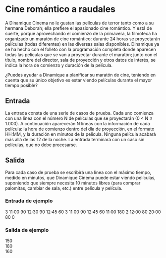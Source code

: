 # Cine romántico a raudales

A Dinamique Cinema no le gustan las películas de terror tanto como a su
hermana Deborah; ella prefiere el apasionado cine romántico. Y está de
suerte, porque aprovechando el comienzo de la primavera, la filmoteca
ha organizado un maratón de cine romántico: durante 24 horas se proyectarán películas (todas diferentes) en las diversas salas disponibles.
Dinamique ya se ha hecho con el folleto con la programación completa
donde aparecen todas las películas que se van a proyectar durante el maratón; junto con
el título, nombre del director, sala de proyección y otros datos de interés, se indica la hora
de comienzo y duración de la película.

¿Puedes ayudar a Dinamique a planificar su maratón de cine, teniendo en cuenta que su
único objetivo es estar viendo películas durante el mayor tiempo posible?

## Entrada

La entrada consta de una serie de casos de prueba. Cada uno comienza con una línea con
el número N de películas que se proyectarán (0 < N ≤ 1.000). A continuación aparecerán N
líneas con la información de cada película: la hora de comienzo dentro del día de proyección, en el formato HH:MM, y la duración en minutos de la película. Ninguna película acabará
más allá de las 12 de la noche.
La entrada terminará con un caso sin películas, que no debe procesarse.

## Salida

Para cada caso de prueba se escribirá una línea con el máximo tiempo, medido en minutos,
que Dinamique Cinema puede estar viendo películas, suponiendo que siempre necesita 10
minutos libres (para comprar palomitas, cambiar de sala, etc.) entre película y película.

### Entrada de ejemplo

3
11:00 90
12:30 90
12:45 60
3
11:00 90
12:45 60
11:00 180
2
12:00 80
20:00 80
0

### Salida de ejemplo

150  
180  
160
